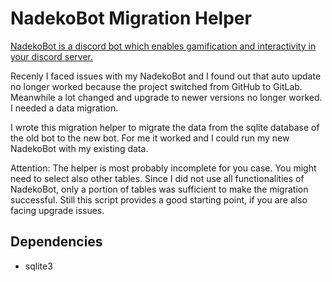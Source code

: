 # NadekoBot Migration Helper

[NadekoBot is a discord bot which enables gamification and interactivity in your discord server.](https://nadeko.bot/)

Recenly I faced issues with my NadekoBot and I found out that auto update no longer worked because the project switched from GitHub to GitLab. Meanwhile a lot changed and upgrade to newer versions no longer worked. I needed a data migration.

I wrote this migration helper to migrate the data from the sqlite database of the old bot to the new bot. For me it worked and I could run my new NadekoBot with my existing data.

Attention: The helper is most probably incomplete for you case. You might need to select also other tables. Since I did not use all functionalities of NadekoBot, only a portion of tables was sufficient to make the migration successful. Still this script provides a good starting point, if you are also facing upgrade issues.

## Dependencies
* sqlite3

